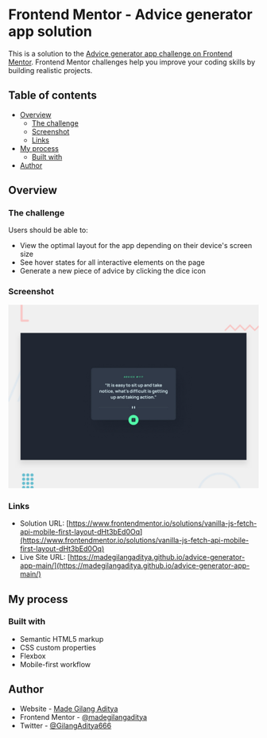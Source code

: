 # Frontend Mentor - Advice generator app solution

This is a solution to the [Advice generator app challenge on Frontend Mentor](https://www.frontendmentor.io/challenges/advice-generator-app-QdUG-13db). Frontend Mentor challenges help you improve your coding skills by building realistic projects.

## Table of contents

- [Overview](#overview)
  - [The challenge](#the-challenge)
  - [Screenshot](#screenshot)
  - [Links](#links)
- [My process](#my-process)
  - [Built with](#built-with)
- [Author](#author)


## Overview

### The challenge

Users should be able to:

- View the optimal layout for the app depending on their device's screen size
- See hover states for all interactive elements on the page
- Generate a new piece of advice by clicking the dice icon

### Screenshot

![](./design/desktop-preview.jpg)

### Links

- Solution URL: [https://www.frontendmentor.io/solutions/vanilla-js-fetch-api-mobile-first-layout-dHt3bEd0Oq](https://www.frontendmentor.io/solutions/vanilla-js-fetch-api-mobile-first-layout-dHt3bEd0Oq)
- Live Site URL: [https://madegilangaditya.github.io/advice-generator-app-main/](https://madegilangaditya.github.io/advice-generator-app-main/)

## My process

### Built with

- Semantic HTML5 markup
- CSS custom properties
- Flexbox
- Mobile-first workflow

## Author

- Website - [Made Gilang Aditya](https://mdgilangaditya.com)
- Frontend Mentor - [@madegilangaditya](https://www.frontendmentor.io/profile/madegilangaditya)
- Twitter - [@GilangAditya666](https://www.twitter.com/GilangAditya666)

